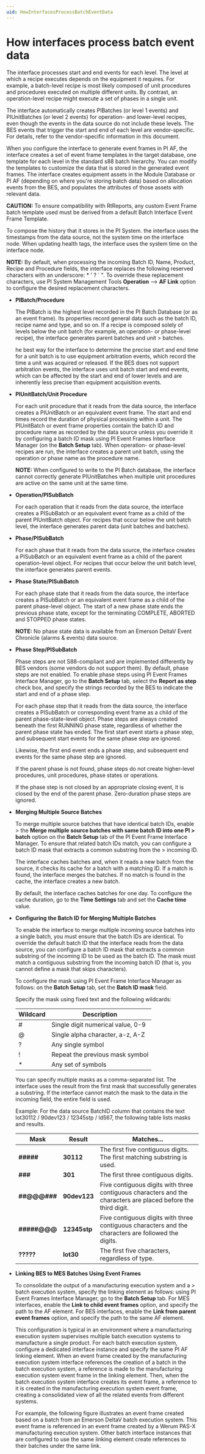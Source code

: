 ```yaml
---
uid: HowInterfacesProcessBatchEventData
---
```


# How interfaces process batch event data

The interface processes start and end events for each level. The level at which a recipe executes depends on the equipment it requires. For example, a batch-level recipe is most likely composed of unit procedures and procedures executed on multiple different units. By contrast, an operation-level recipe might execute a set of phases in a single unit.

The interface automatically creates PIBatches (or level 1 events) and PIUnitBatches (or level 2 events) for operation- and lower-level recipes, even though the events in the data source do not include these levels. The BES events that trigger the start and end of each level are vendor-specific. For details, refer to the vendor-specific information in this document.

When you configure the interface to generate event frames in PI AF, the interface creates a set of event frame templates in the target database, one template for each level in the standard s88 batch hierarchy. You can modify the templates to customize the data that is stored in the generated event frames. The interface creates equipment assets in the Module Database or PI AF (depending on where you\'re storing batch data) based on allocation events from the BES, and populates the attributes of those assets with relevant data.

**CAUTION:** To ensure compatibility with RtReports, any custom Event Frame batch template used must be derived from a default Batch Interface Event Frame Template.

To compose the history that it stores in the PI System. the interface uses the timestamps from the data source, not the system time on the interface node. When updating health tags, the interface uses the system time on the interface node.

**NOTE:** By default, when processing the incoming Batch ID, Name, Product, Recipe and Procedure fields, the interface replaces the following reserved characters with an underscore: \* \' ? \` \". To override these replacement characters, use PI System Management Tools **Operation** --> **AF Link** option to configure the desired replacement characters.

* **PIBatch/Procedure**

  The PIBatch is the highest level recorded in the PI Batch Database (or as an event frame). Its properties record general data such as the batch ID, recipe name and type, and so on. If a recipe is composed solely of levels below the unit batch (for example, an operation- or phase-level recipe), the interface generates parent batches and unit > batches. 

  he best way for the interface to determine the precise start and end time for a unit batch is to use equipment arbitration events, which record the time a unit was acquired or released. If the BES does not support arbitration events, the interface uses unit batch start and end events, which can be affected by the start and end of lower levels and are inherently less precise than equipment acquisition events.

* **PIUnitBatch/Unit Procedure**

  For each unit procedure that it reads from the data source, the interface creates a PIUnitBatch or an equivalent event frame. The start and end times record the duration of physical processing within a unit. The PIUnitBatch or event frame properties contain the batch ID and procedure name as recorded by the data source unless you override it by configuring a batch ID mask using PI Event Frames Interface  Manager (on the **Batch Setup** tab). When operation- or phase-level recipes are run, the interface creates a parent unit batch, using the operation or phase name as the procedure name.

  **NOTE:** When configured to write to the PI Batch database, the interface cannot correctly generate PIUnitBatches when multiple unit procedures are active on the same unit at the same time.

* **Operation/PISubBatch**

  For each operation that it reads from the data source, the interface creates a PISubBatch or an equivalent event frame as a child of the parent PIUnitBatch object. For recipes that occur below the unit batch level, the interface generates parent data (unit batches and batches).

* **Phase/PISubBatch**

  For each phase that it reads from the data source, the interface creates a PISubBatch or an equivalent event frame as a child of the parent operation-level object. For recipes that occur below the unit batch level, the interface generates parent events.

* **Phase State/PISubBatch**

  For each phase state that it reads from the data source, the interface creates a PISubBatch or an equivalent event frame as a child of the parent phase-level object. The start of a new phase state ends the previous phase state, except for the terminating COMPLETE, ABORTED and STOPPED phase states.

  **NOTE:** No phase state data is available from an Emerson DeltaV Event Chronicle (alarms & events) data source.

* **Phase Step/PISubBatch**

  Phase steps are not S88-compliant and are implemented differently by BES vendors (some vendors do not support them). By default, phase steps are not enabled. To enable phase steps using PI Event Frames Interface Manager, go to the **Batch Setup** tab, select the **Report as step** check box, and specify the strings recorded by the BES to  indicate the start and end of a phase step.

  For each phase step that it reads from the data source, the interface creates a PISubBatch or corresponding event frame as a child of the parent phase-state-level object. Phase steps are always created beneath the first RUNNING phase state, regardless of whether the parent phase state has ended. The first start event starts a phase step, and subsequent start events for the same phase step are ignored.

  Likewise, the first end event ends a phase step, and subsequent end events for the same phase step are ignored.

  If the parent phase is not found, phase steps do not create higher-level procedures, unit procedures, phase states or operations.

  If the phase step is not closed by an appropriate closing event, it is closed by the end of the parent phase. Zero-duration phase steps are ignored.

* **Merging Multiple Source Batches**

  To merge multiple source batches that have identical batch IDs, enable > the **Merge multiple source batches with same batch ID into one PI > batch** option on the **Batch Setup** tab of the PI Event Frame Interface Manager. To ensure that related batch IDs match, you can configure a batch ID mask that extracts a common substring from the > incoming ID.

  The interface caches batches and, when it reads a new batch from the source, it checks its cache for a batch with a matching ID. If a match is found, the interface merges the batches. If no match is found in the cache, the interface creates a new batch.

  By default, the interface caches batches for one day. To configure the cache duration, go to the **Time Settings** tab and set the **Cache time** value.

* **Configuring the Batch ID for Merging Multiple Batches**

  To enable the interface to merge multiple incoming source batches into a single batch, you must ensure that the batch IDs are identical. To override the default batch ID that the interface reads from the data source, you can configure a batch ID mask that extracts a common substring of the incoming ID to be used as the batch ID. The mask must match a contiguous substring from the incoming batch ID (that is, you cannot define a mask that skips characters).

  To configure the mask using PI Event Frame Interface Manager as follows: on the **Batch Setup** tab, set the **Batch ID mask** field.

  Specify the mask using fixed text and the following wildcards:

  | Wildcard | Description |
  | -------- |-------------|
  |#         | Single digit numerical value, 0-9 |
  | @        | Single alpha character, a-z, A-Z |
  | ?        | Any single symbol |
  !          | Repeat the previous mask symbol |
  | *        | Any set of symbols |

  You can specify multiple masks as a comma-separated list. The interface uses the result from the first mask that successfully generates a substring. If the interface cannot match the mask to the data in the incoming field, the entire field is used.

  Example: For the data source BatchID column that contains the text lot30112 / 90dev123 / 12345stp / ld567, the following table lists masks and results.

  | Mask | Result | Matches... | 
  | ---- | ------ | ---------- |
  | **\#\#\#\#\#** | **30112**   | The first five contiguous digits. The first matching substring is used. |
  | **\#\#\#** | **301** | The first three contiguous digits. || **@@@\#\#\#\#\#** | **lot30112** | Five contiguous digits with three contiguous characters and the characters are placed before the sequence of digits. |
  | **\#\#@@@\#\#\#** | **90dev123** | Five contiguous digits with three contiguous characters and the characters are placed before the third digit. |
  | **\#\#\#\#\#@@@** | **12345stp** | Five contiguous digits with three contiguous characters and the characters are followed the digits. |
  | **?????** |  **lot30** | The first five characters, regardless of type. |


* **Linking BES to MES Batches Using Event Frames**

  To consolidate the output of a manufacturing execution system and a > batch execution system, specify the linking element as follows: using PI Event Frames Interface Manager, go to the **Batch Setup** tab. For MES interfaces, enable the **Link to child event frames** option, and specify the path to the AF element. For BES interfaces, enable the **Link from parent event frames** option, and specify the path to the same AF element.

  This configuration is typical in an environment where a manufacturing execution system supervises multiple batch execution systems to manufacture a single product. For each batch execution system, configure a dedicated interface instance and specify the same PI AF linking element. When an event frame created by the manufacturing execution system interface references the creation of a batch in the batch execution system, a reference is made to the manufacturing execution system event frame in the linking element. Then, when the batch execution system interface creates its event frame, a reference to it is created in the manufacturing execution system event frame, creating a consolidated view of all the related events from different systems.

  For example, the following figure illustrates an event frame created based on a batch from an Emerson DeltaV batch execution system. This event frame is referenced in an event frame created by a Werum PAS-X manufacturing execution system. Other batch interface instances that  are configured to use the same linking element create references to their batches under the same link.

